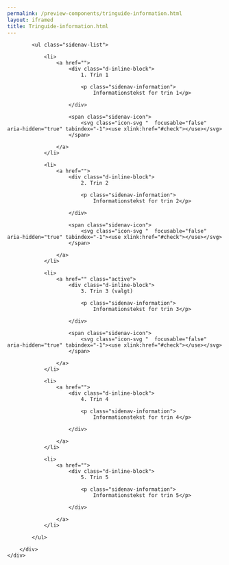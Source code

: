 ```yaml
--- 
permalink: /preview-components/tringuide-information.html
layout: iframed 
title: Tringuide-information.html
---
```

<div class="container">
    <div class="row">
        <div class="col-12 col-lg-3 sidebar-col">

            <ul class="sidenav-list">

                <li>
                    <a href="">
                        <div class="d-inline-block">
                            1. Trin 1

                            <p class="sidenav-information">
                                Informationstekst for trin 1</p>

                        </div>

                        <span class="sidenav-icon">
                            <svg class="icon-svg "  focusable="false" aria-hidden="true" tabindex="-1"><use xlink:href="#check"></use></svg>
                        </span>

                    </a>
                </li>

                <li>
                    <a href="">
                        <div class="d-inline-block">
                            2. Trin 2

                            <p class="sidenav-information">
                                Informationstekst for trin 2</p>

                        </div>

                        <span class="sidenav-icon">
                            <svg class="icon-svg "  focusable="false" aria-hidden="true" tabindex="-1"><use xlink:href="#check"></use></svg>
                        </span>

                    </a>
                </li>

                <li>
                    <a href="" class="active">
                        <div class="d-inline-block">
                            3. Trin 3 (valgt)

                            <p class="sidenav-information">
                                Informationstekst for trin 3</p>

                        </div>

                        <span class="sidenav-icon">
                            <svg class="icon-svg "  focusable="false" aria-hidden="true" tabindex="-1"><use xlink:href="#check"></use></svg>
                        </span>

                    </a>
                </li>

                <li>
                    <a href="">
                        <div class="d-inline-block">
                            4. Trin 4

                            <p class="sidenav-information">
                                Informationstekst for trin 4</p>

                        </div>

                    </a>
                </li>

                <li>
                    <a href="">
                        <div class="d-inline-block">
                            5. Trin 5

                            <p class="sidenav-information">
                                Informationstekst for trin 5</p>

                        </div>

                    </a>
                </li>

            </ul>

        </div>
    </div>
</div>